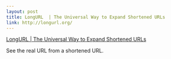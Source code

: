 ```yaml
--- 
layout: post
title: LongURL  | The Universal Way to Expand Shortened URLs
link: http://longurl.org/
---
```

<a href="http://longurl.org/">LongURL | The Universal Way to Expand
Shortened URLs</a>

<p>See the real URL from a shortened URL.</p>
